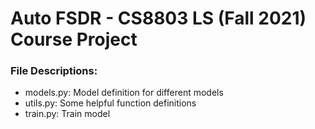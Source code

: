 # Auto FSDR - CS8803 LS (Fall 2021) Course Project

### File Descriptions:
- models.py: Model definition for different models
- utils.py: Some helpful function definitions
- train.py: Train model

